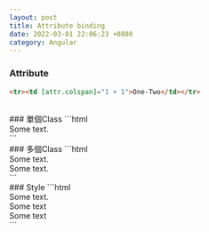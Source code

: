 ```yaml
---
layout: post
title: Attribute binding
date: 2022-03-01 22:06:23 +0800
category: Angular
---
```

### Attribute
```html
<tr><td [attr.colspan]="1 + 1">One-Two</td></tr>
```
<br>
### 單個Class
```html
<div [class.special]="isSpecial">Some text.</div>
<!-- isSpecial是一個布林型態的變數 -->
```
<br>
### 多個Class
```html
<div [class]="class-1 class-2 class-3">Some text.</div>
<div [class]="{class-1: true class-2: false class-3: true"}>Some text.</div>
```
<br>
### Style
```html
<div [style.color]="'red'">Some text.</div>
<div [style]="'color: blue'">Some text</div>
<div [style]="{color: 'blue', border: '1px solid red'}">Some text</div>
```
